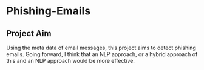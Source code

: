 # Phishing-Emails

## Project Aim
Using the meta data of email messages, this project aims to detect phishing emails. Going forward, I think that an NLP approach, or a hybrid approach of this and an NLP approach would be more effective.
